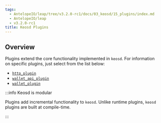 ```yaml
---
tags:
  - AntelopeIO/leap/tree/v3.2.0-rc1/docs/03_keosd/15_plugins/index.md
  - AntelopeIO/leap
  - v3.2.0-rc1
title: Keosd Plugins
---
```


## Overview

Plugins extend the core functionality implemented in `keosd`. For information on specific plugins, just select from the list below:

* [`http_plugin`](../../01_nodeos/03_plugins/http_plugin/index.md)
* [`wallet_api_plugin`](wallet_api_plugin/index.md)
* [`wallet_plugin`](wallet_plugin/index.md)


:::info Keosd is modular

Plugins add incremental functionality to `keosd`. Unlike runtime plugins, `keosd` plugins are built at compile-time.

:::

